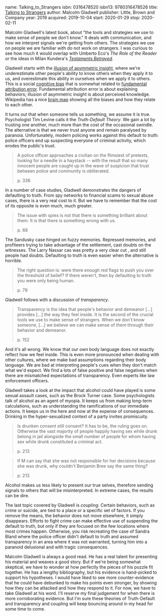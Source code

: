 name: Talking_to_Strangers
isbn: 0316478520
isbn13: 9780316478526
title: [Talking to Strangers](https://www.amazon.com/dp/0316478520)
author: Malcolm Gladwell
publisher: Little, Brown and Company
year: 2019
acquired: 2019-10-04
start: 2020-01-29
stop: 2020-02-11

Malcolm Gladwell's latest book, about "the tools and strategies we use to make
sense of people we don't know."  It deals with communication, and how we
interpret signals we're getting from others.  The strategies we use on people we
are familiar with do not work on strangers.  I was curious to see how much it
would overlap with Umberto Eco's
_The Role of the Reader_ or the ideas in Milan Kundera's
[_Testaments Betrayed_](#Les_testaments_trahis).

Gladwell starts  with the
[illusion of asymmetric insight](https://en.wikipedia.org/wiki/Illusion_of_asymmetric_insight),
where we're underestimate other people's ability to know others when they apply
it to us, and overestimate this ability in ourselves when we apply it to others.
This is a social
[cognitive bias](https://en.wikipedia.org/wiki/List_of_cognitive_biases)
that is somewhat related to
[fundamental attribution error](https://en.wikipedia.org/wiki/Fundamental_attribution_error).
Fundamental attribution error is about explaining behaviors; illusion of
asymmetric insight is about perceived knowledge.  Wikipedia has a nice
[brain map](https://upload.wikimedia.org/wikipedia/commons/6/65/Cognitive_bias_codex_en.svg)
showing all the biases and how they relate to each other.

It turns out that when someone tells us something, we assume it is true.
Psychologist Tim Levine calls it the _Truth-Default Theory_.  We gain a lot by
trusting one another, much more than the cost of the occasional swindle.  The
alternative is that we never trust anyone and remain paralysed by paranoia.
Unfortunately, modern policing works against this default to truth: police
officers end up suspecting everyone of criminal activity, which erodes the
public's trust.

> A police officer approaches a civilian on the flimsiest of pretexts, looking
> for a needle in a haystack -- with the result that so many innocent people are
> caught up in the wave of suspicion that trust between police and community is
> obliterated.
> <footer>p. 336</footer>

In a number of case studies, Gladwell demonstrates the dangers of defaulting to
truth.  From spy networks to financial scams to sexual abuse cases, there is a
very real cost to it.  But we have to remember that the cost of its opposite is
even much, much greater.

> The issue with spies is not that there is something brilliant about them.  It
> is that there is something wrong with us.
> <footer>p. 68</footer>

The Sandusky case hinged on fuzzy memories.  Repressed memories, and profiteers
trying to take advantage of the settlement, cast doubts on the witnesses.  The
Larry Nassar cas was pretty a very clear cut , and still people had doubts.
Defaulting to truth is even easier when the alternative is horrible.

> The right question is: were there enough red flags to push you over the
> threshold of belief?  If there weren't, then by defaulting to truth you were
> only being human.
> <footer>p. 79</footer>

Gladwell follows with a discussion of _transparency_.

> Transparency is the idea that people's behavior and demeanor [...] provides
> [...] the way they feel inside.  It is the second of the crucial tools we use
> to make sense of strangers.  When we don't know someone, [...] we believe we
> can make sense of them through their behavior and demeanor.
> <footer>p. 152</footer>

And it's all wrong.  We know that our own body language does not exactly reflect
how we feel inside.  This is even more pronounced when dealing with other
cultures, where we make bad assumptions regarding their body language.  We are
bad at interpreting people's cues when they don't match what we'd expect.  We
find a lots of false positive and false negatives when there are mismatched
expectations of transparency.  Even experts like law enforcement officers.

Gladwell takes a look at the impact that alcohol could have played is some
sexual assault cases, such as the Brock Turner case.  Some psychologists talk of
alcohol as an agent of myopia.  It keeps us from making long-term calculations,
such as understanding the ramifications of our immediate actions.  It keeps us
in the here and now at the expense of consequences.  Drinking in the
hyper-sexualized context of a party invites promiscuity.

> Is drunken consent still consent?  It has to be, the ruling goes on.
> Otherwise the vast majority of people happily having sex while drunk belong in
> jail alongside the small number of people for whom having sex while drunk
> constituted a criminal act.
> <footer>p. 213</footer>

> If M can say that she was not responsible for her decisions because she was
> drunk, why couldn't Benjamin Bree say the same thing?
> <footer>p. 213</footer>

Alcohol makes us less likely to present our true selves, therefore sending
signals to others that will be misinterpreted.  In extreme cases, the results
can be dire.

The last topic covered by Gladwell is _coupling_.  Certain behaviors, such as
crime or suicide, are tied to a place or a specific set of factors.  If you
remove the means, the behavior does not move elsewhere, it simply disappears.
Efforts to fight crime can make effective use of suspending the default to
truth, but only if they are focused on the few locations where most crimes
happen.  Otherwise, you risk recreating the case of Sandra Bland where the
police officer didn't default to truth and assumed transparency in an area where
it was not warranted, turning him into a paranoid delusional and with tragic
consequences.

Malcolm Gladwell is always a good read.  He has a real talent for presenting his
material and weaves a good story.  But if we're being somewhat skeptical, we
have to wonder at how perfectly the pieces of his puzzle fit together.  He has a
lengthy bibliography, but his evidence is hand-picked to support his hypotheses.
I would have liked to see more counter-evidence that he could have debunked to
make his points even stronger, by showing how they can be attacked and how they
respond to it.  For now, we have to take Gladwell at his word.  I'll reserve my
final judgement for when there is more corroborating evidence.  But I'm sure
these theories of Truth-Default and transparency and coupling will keep bouncing
around in my head for some time to come.
